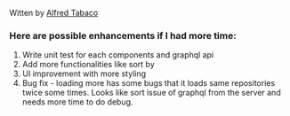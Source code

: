 Witten by [Alfred Tabaco](https://github.com/Warrior1119)
### Here are possible enhancements if I had more time:
1. Write unit test for each components and graphql api
2. Add more functionalities like sort by
3. UI improvement with more styling
4. Bug fix - loading more has some bugs that it loads same repositories twice some times. Looks like sort issue of graphql from the server and needs more time to do debug.